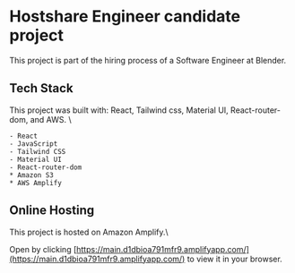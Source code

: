 # Hostshare Engineer candidate project

This project is part of the hiring process of a Software Engineer at Blender.

## Tech Stack

This project was built with: React, Tailwind css, Material UI, React-router-dom, and AWS. \

    - React
    - JavaScript 
    - Tailwind CSS 
    - Material UI 
    - React-router-dom 
    * Amazon S3 
    * AWS Amplify 


## Online Hosting

This project is hosted on Amazon Amplify.\

Open by clicking [https://main.d1dbioa791mfr9.amplifyapp.com/](https://main.d1dbioa791mfr9.amplifyapp.com/) to view it in your browser.


